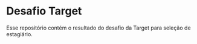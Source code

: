 # Desafio Target

Esse repositório contém o resultado do desafio da Target para seleção de estagiário.

